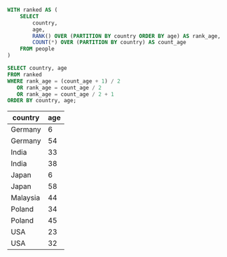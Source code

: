 ```sql

WITH ranked AS (
    SELECT
        country,
        age,
        RANK() OVER (PARTITION BY country ORDER BY age) AS rank_age,
        COUNT(*) OVER (PARTITION BY country) AS count_age
    FROM people
)

SELECT country, age
FROM ranked
WHERE rank_age = (count_age + 1) / 2           
   OR rank_age = count_age / 2                   
   OR rank_age = count_age / 2 + 1               
ORDER BY country, age;
```


| country | age |
|---------|-----|
| Germany |	6 |
| Germany | 54 |
| India |	33 | 
| India |	38 |
| Japan |	6 |
| Japan | 58 | 
| Malaysia |	44 |
| Poland | 34 |
| Poland |	45 |
| USA |	23 |
| USA | 32 |
